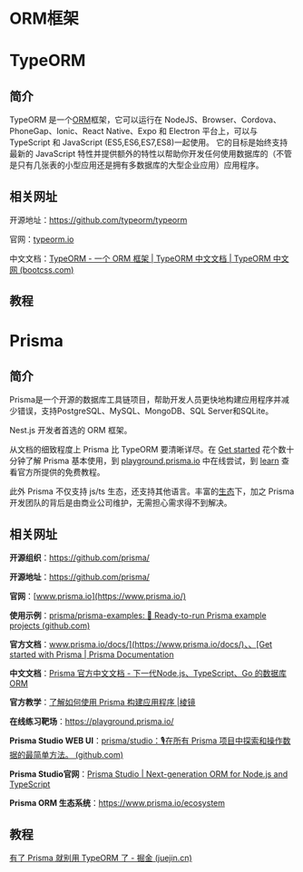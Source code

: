 # ORM框架

# TypeORM

## 简介

TypeORM 是一个[ORM](https://en.wikipedia.org/wiki/Object-relational_mapping)框架，它可以运行在 NodeJS、Browser、Cordova、PhoneGap、Ionic、React Native、Expo 和 Electron 平台上，可以与 TypeScript 和 JavaScript (ES5,ES6,ES7,ES8)一起使用。 它的目标是始终支持最新的 JavaScript 特性并提供额外的特性以帮助你开发任何使用数据库的（不管是只有几张表的小型应用还是拥有多数据库的大型企业应用）应用程序。

## 相关网址

开源地址：https://github.com/typeorm/typeorm

官网：[typeorm.io](http://typeorm.io/)

中文文档：[TypeORM - 一个 ORM 框架 | TypeORM 中文文档 | TypeORM 中文网 (bootcss.com)](https://typeorm.bootcss.com/)

## 教程



# Prisma

## 简介

Prisma是一个开源的数据库工具链项目，帮助开发人员更快地构建应用程序并减少错误，支持PostgreSQL、MySQL、MongoDB、SQL Server和SQLite。

Nest.js 开发者首选的 ORM 框架。

从文档的细致程度上 Prisma 比 TypeORM 要清晰详尽。在 [Get started](https://www.prisma.io/docs/getting-started) 花个数十分钟了解 Prisma 基本使用，到 [playground.prisma.io](https://playground.prisma.io/) 中在线尝试，到 [learn](https://www.prisma.io/learn) 查看官方所提供的免费教程。

此外 Prisma 不仅支持 js/ts 生态，还支持其他语言。丰富的[生态](https://www.prisma.io/ecosystem)下，加之 Prisma 开发团队的背后是由商业公司维护，无需担心需求得不到解决。

## 相关网址

**开源组织**：https://github.com/prisma/

**开源地址**：https://github.com/prisma/

**官网**：[www.prisma.io](https://www.prisma.io/)

**使用示例**：[prisma/prisma-examples: 🚀 Ready-to-run Prisma example projects (github.com)](https://github.com/prisma/prisma-examples)

**官方文档**：[www.prisma.io/docs/](https://www.prisma.io/docs/)、、[Get started with Prisma | Prisma Documentation](https://www.prisma.io/docs/getting-started)

**中文文档**：[Prisma 官方中文文档 - 下一代Node.js、TypeScript、Go 的数据库 ORM](https://prisma.yoga/)

**官方教学**：[了解如何使用 Prisma 构建应用程序 |棱镜](https://www.prisma.io/learn)

**在线练习靶场**：https://playground.prisma.io/

**Prisma Studio WEB UI**：[prisma/studio：🎙️在所有 Prisma 项目中探索和操作数据的最简单方法。 (github.com)](https://github.com/prisma/studio)

**Prisma Studio官网**：[Prisma Studio | Next-generation ORM for Node.js and TypeScript](https://www.prisma.io/studio)

**Prisma ORM 生态系统**：https://www.prisma.io/ecosystem

## 教程

[有了 Prisma 就别用 TypeORM 了 - 掘金 (juejin.cn)](https://juejin.cn/post/7323203806794498082)
